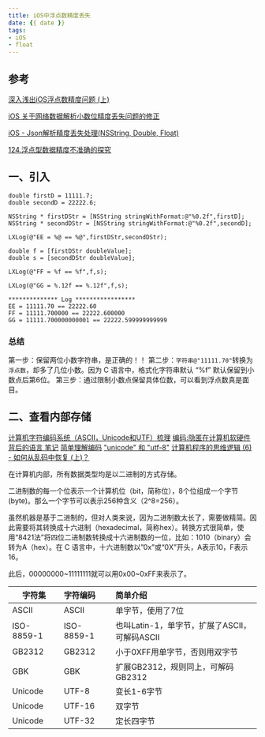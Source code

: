 ```yaml
---
title: iOS中浮点数精度丢失
date: {{ date }}
tags:
- iOS
- float
---
```


## 参考

[深入浅出iOS浮点数精度问题 (上)](https://blog.csdn.net/yangxiaohei1234/article/details/77870749)

[iOS 关于网络数据解析小数位精度丢失问题的修正](https://blog.csdn.net/txz_gray/article/details/53303918)

[iOS - Json解析精度丢失处理(NSString, Double, Float)](https://www.jianshu.com/p/83d4bc28cc7c)

[124.浮点型数据精度不准确的探究](https://blog.csdn.net/wangyanchang21/article/details/71036031)


## 一、引入

```
double firstD = 11111.7;
double secondD = 22222.6;

NSString * firstDStr = [NSString stringWithFormat:@"%0.2f",firstD];
NSString * secondDStr = [NSString stringWithFormat:@"%0.2f",secondD];

LXLog(@"EE = %@ == %@",firstDStr,secondDStr);

double f = [firstDStr doubleValue];
double s = [secondDStr doubleValue];

LXLog(@"FF = %f == %f",f,s);

LXLog(@"GG = %.12f == %.12f",f,s);
```
```
************** Log *****************
EE = 11111.70 == 22222.60
FF = 11111.700000 == 22222.600000
GG = 11111.700000000001 == 22222.599999999999
```
### 总结
第一步：保留两位小数字符串，是正确的！！
第二步：`字符串@"11111.70"`转换为`浮点数`，却多了几位小数。因为 C 语言中，格式化字符串默认 “%f” 默认保留到小数点后第6位。
第三步：通过限制小数点保留具体位数，可以看到浮点数真是面目。


## 二、查看内部存储

[计算机字符编码系统（ASCII，Unicode和UTF）梳理](https://www.jianshu.com/p/d3e3eaa62731)
[编码:隐匿在计算机软硬件背后的语言 笔记](https://www.jianshu.com/p/046c3557f3e4)
[简单理解编码](https://www.jianshu.com/p/da7cc80237f8)
["unicode" 和 "utf-8"](https://www.jianshu.com/p/92f6d4294504)
[计算机程序的思维逻辑 (6) - 如何从乱码中恢复 (上)？](https://mp.weixin.qq.com/s?__biz=MzIxOTI1NTk5Nw==&mid=2650047044&idx=1&sn=92c6a3472baaa70fa542a47c60f76b5d#rd)


在计算机内部，所有数据类型均是以二进制的方式存储。


二进制数的每一个位表示一个计算机位（bit，简称位），8个位组成一个字节(byte)。那么一个字节可以表示256种含义（2^8=256）。 

虽然机器是基于二进制的，但对人类来说，因为二进制数太长了，需要做精简。因此需要将其转换成十六进制（hexadecimal，简称hex）。转换方式很简单，使用“8421法”将四位二进制数转换成十六进制数的一位，比如：1010（binary）会转为A（hex）。在 C 语言中，十六进制数以”0x”或“0X”开头，A表示10，F表示16。 

此后，00000000~11111111就可以用0x00~0xFF来表示了。



|  字符集  | 字符编码 | 简单介绍 |
| - | :--------- | :-------- |
| ASCII | ASCII |单字节，使用了7位 |
| ISO-8859-1 | ISO-8859-1 |也叫Latin-1，单字节，扩展了ASCII，可解码ASCII |
| GB2312 | GB2312 |小于0XFF用单字节，否则用双字节|
| GBK | GBK |扩展GB2312，规则同上，可解码GB2312|
| Unicode | UTF-8 |变长1-6字节|
| Unicode | UTF-16 |双字节|
| Unicode | UTF-32 |定长四字节|




